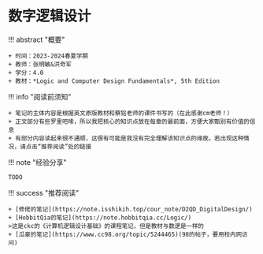 # 数字逻辑设计

!!! abstract "概要"

    + 时间：2023-2024春夏学期
    + 教师：张明敏&洪奇军
    + 学分：4.0
    + 教材：*Logic and Computer Design Fundamentals*, 5th Edition

!!! info "阅读前须知"

    + 笔记的主体内容是根据英文原版教材和蔡铭老师的课件书写的（在此感谢cm老师！）
    + 正文部分有些罗里吧嗦，所以我把核心的知识点放在每章的最前面，方便大家甄别有价值的信息
    + 有部分内容读起来很不通顺，这很有可能是我没有完全理解该知识点的缘故。若出现这种情况，请点击“推荐阅读”处的链接

!!! note "经验分享"

    TODO

!!! success "推荐阅读"

    + [修佬的笔记](https://note.isshikih.top/cour_note/D2QD_DigitalDesign/)
    + [HobbitQia的笔记](https://note.hobbitqia.cc/Logic/)
    >这是ckc的《计算机逻辑设计基础》的课程笔记，但是教材与数逻是一样的
    + [瓜豪的笔记](https://www.cc98.org/topic/5244465)(98的帖子，要用校内网访问)


